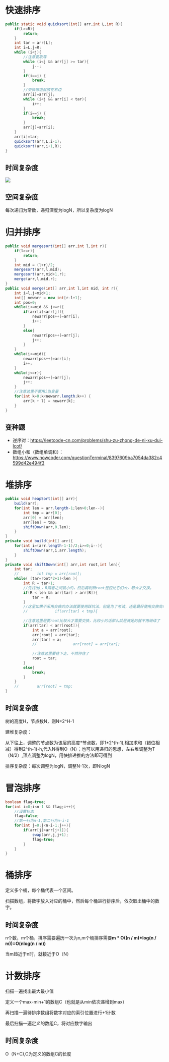 # 快速排序

```java
public static void quicksort(int[] arr,int L,int R){
    if(L>=R){
        return;
    }
    int tar = arr[L];
    int i=L,j=R;
    while (i<j){
        //注意要取等
        while (i<j && arr[j] >= tar){
            j--;
        }
        if(i==j) {
            break;
        }
        //交换哪边就放在右边
        arr[i]=arr[j];
        while (i<j && arr[i] < tar){
            i++;
        }
        if(i==j) {
            break;
        }
        arr[j]=arr[i];
    }
    arr[i]=tar;
    quicksort(arr,L,i-1);
    quicksort(arr,i+1,R);
}
```

## 时间复杂度

![](https://pic1.zhimg.com/80/v2-d5b13e6e4a65005caa8afe085e81172f_1440w.jpg?source=1940ef5c)

## 空间复杂度

每次递归为常数，递归深度为logN，所以复杂度为logN

# 归并排序

```java
public void mergesort(int[] arr,int l,int r){
    if(l>=r){
        return;
    }
    int mid = (l+r)/2;
    mergesort(arr,l,mid);
    mergesort(arr,mid+1,r);
    merge(arr,l,mid,r);
}
public void merge(int[] arr,int l,int mid, int r){
    int i=l,j=mid+1;
    int[] newarr = new int[r-l+1];
    int pos=0;
    while(i<=mid && j<=r){
        if(arr[i]<arr[j]){
            newarr[pos++]=arr[i];
            i++;
        }
        else{
            newarr[pos++]=arr[j];
            j++;
        }
    }
    while(i<=mid){
        newarr[pos++]=arr[i];
        i++;
    }
    while(j<=r){
        newarr[pos++]=arr[j];
        j++;
    }
    //注意这里不要用i当变量
    for(int k=0;k<newarr.length;k++) {
        arr[k + l] = newarr[k];
    }
}
```

## 变种题

-    逆序对：https://leetcode-cn.com/problems/shu-zu-zhong-de-ni-xu-dui-lcof/
-    数组小和（数组单调和）：https://www.nowcoder.com/questionTerminal/8397609ba7054da382c4599d42e494f3

# 堆排序

```Java
public void heapSort(int[] arr){
    build(arr);
    for(int len = arr.length-1;len>0;len--){
        int tmp = arr[0];
        arr[0] = arr[len];
        arr[len] = tmp;
        shiftDown(arr,0,len);
    }
}
private void build(int[] arr){
    for(int i=(arr.length-1-1)/2;i>=0;i--){
        shiftDown(arr,i,arr.length);
    }
}
private void shiftDown(int[] arr,int root,int len){
    int tar;
    //        int tmp = arr[root];
    while( (tar=root*2+1)<len ){
        int R = tar+1;
        //先找出L，R两者之间最小的，然后再判断root是否比它们大，若大才交换。
        if(R < len && arr[tar] > arr[R]){
            tar = R;
        }
        //这里如果不采用交换的办法就要使用踩坑法，但是为了考试，还是最好使用交换简单些
        //            if(arr[tar] < tmp){
        
        //注意这里是要root比较大才需要交换，比较小的话那么就是满足的就不用继续了
        if(arr[tar] < arr[root]){
            int a = arr[root];
            arr[root] = arr[tar];
            arr[tar] = a;
            //                arr[root] = arr[tar];
            
            //注意这里要往下走，不然停住了
            root = tar;
        }
        else{
            break;
        }
    }
    //        arr[root] = tmp;
}
```

## 时间复杂度

树的高度H，节点数N，则N=2^H-1

建堆复杂度：

从下往上，调整的节点数为该层的高度*节点数，即1\*2^(h-1),相加求和（错位相减）得到2^(h-1)-h,代入N得到O（N）；也可以用递归的思想，左右堆调整为T（N/2）,顶点调整为logN，用快排递推的方法即可得到

排序复杂度：每次调整为logN，调整N-1次，即NlogN

# 冒泡排序

```Java
boolean flag=true;
for(int i=0;i<n-1 && flag;i++){
    //设置标志
    flag=false;
    //第一行为n-1,第二行为n-i-1
    for(int j=0;j<n-i-1;j++){
        if(arr[j]>arr[j+1]){
            swap(arr,j,j+1);
            flag=true;
        }
    }
}
```

# 桶排序

定义多个桶，每个桶代表一个区间。

扫描数组，将数字放入对应的桶中，然后每个桶进行排序后，依次取出桶中的数字。

## 时间复杂度

n个数，m个桶，排序需要遍历一次为n,m个桶排序需要**m \* O((n / m)\*log(n / m))=O(nlog(n / m))**

当m趋近于n时，就接近于O（N）

# 计数排序

扫描一遍找出最大最小值

定义一个max-min+1的数组C（也就是从min依次递增到max）

再扫描一遍待排序数组将数字对应的索引位置进行+1计数

最后扫描一遍定义的数组C，将对应数字输出

## 时间复杂度

O（N+C),C为定义的数组C的长度